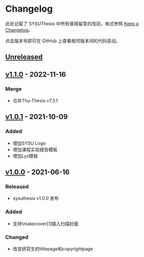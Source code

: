 # Changelog

此处记载了 SYSUThesis 中所有值得留意的改动，格式参照 [Keep a Changelog](https://keepachangelog.com/en/1.0.0/)。

点击版本号即可在 GitHub 上查看相邻版本间的代码变动。

## [Unreleased]

## [v1.1.0] - 2022-11-16
### Merge
- 合并Thu-Thesis v7.3.1

## [v1.0.1] - 2021-10-09
### Added
- 增加SYSU Logo
- 增加课程实验报告模板
- 增加Lyx模板

## [v1.0.0] - 2021-06-16
### Released
- sysuthesis v1.0.0 发布

### Added
- 支持\makecover[1]插入扫描封面

### Changed
- 改变研究生的titlepage和copyrightpage


[Unreleased]: https://github.com/DapengFeng/sysuthesis/compare/v1.1.0...HEAD
[v1.1.0]:     https://github.com/DapengFeng/sysuthesis/releases/tag/v1.1.0
[v1.0.1]:     https://github.com/DapengFeng/sysuthesis/releases/tag/v1.0.1
[v1.0.0]:     https://github.com/DapengFeng/sysuthesis/releases/tag/v1.0.0